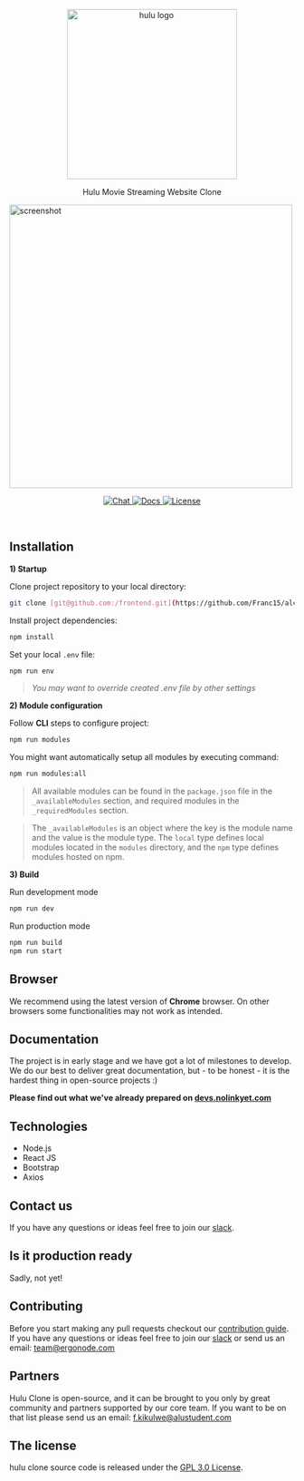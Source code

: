 <!--
How to do a release and publish modules:

1. Make sure you have publish access for all packages:
    - You must be in the developers team in the npm @ergonode organization
    - You must have publish access to all @ergonode modules
2. Create release branch from develop branch (release/v0.9.0).
3. Switch to release branch and edit everything you need for the release.
4. Run `npm run publish:all ${semver}` - semver is semantic version (1.0.0, major, minor, path, etc.)
5A. If everything works properly, all modules are published and CHANGELOG will be created
5B. If the publish fails half-way, things have gotten hairy. Now you need to
    go to npm to check which packages have been published and manually publish
    the ones that have not been published yet.
5. Edit CHANGELOG and other things and push changes to release branch.
4. Go to GitHub and merge release branch to master branch.
5. Go to GitHub and verify that the changelog is live.
6. Go to GitHub releases page and publish the release.
7. Merge master branch to develop branch.

 -->
<p align="center">
  <a href="https://hulu.com" rel="noopener noreferrer">
    <img width="300" src="https://upload.wikimedia.org/wikipedia/commons/0/03/Hulu_logo_%282014%29.svg" alt="hulu logo">
  </a>
</p>
<p align="center">Hulu Movie Streaming Website Clone</p>

<img width="500" src="/static/images/result.png" alt="screenshot">

<p align="center">
<!--   <a href="https://hulu.com">
    <img src="https://img.shields.io/github/v/release/ergonode/frontend?include_prereleases" alt="Version">

  </a> -->
<!--   <a href="https://hulu.com">
    <img src="https://img.shields.io/badge/version%20code-Vegas-00bc87.svg" alt="Code Version">
  </a> -->
  <a href="https://join.slack.com">
    <img src="https://img.shields.io/badge/chat-on%20slack-e51670.svg" alt="Chat">
  </a>
  <a href="https://devs.to/franc15">
    <img src="https://img.shields.io/badge/docs-read-ffc108.svg" alt="Docs">
  </a>
  <a href="https://github.com/ergonode/frontend/blob/master/LICENSE.txt">
    <img src="https://img.shields.io/github/license/franc15/frontend.svg" alt="License">
  </a>
<!--   <a href="https://lerna.js.org">
    <img src="https://img.shields.io/badge/maintained%20with-lerna-cc00ff.svg" alt="Lerna">
  </a> -->
</p>
<br>

## Installation

**1) Startup**

Clone project repository to your local directory:

```bash
git clone [git@github.com:/frontend.git](https://github.com/Franc15/alc-lab-hulu-clone.git)
```

Install project dependencies:

```bash
npm install
```

Set your local `.env` file:

```bash
npm run env
```
> *You may want to override created .env file by other settings*

**2) Module configuration**

Follow **CLI** steps to configure project:

```bash
npm run modules
```

You might want automatically setup all modules by executing command:
```bash
npm run modules:all
```
> All available modules can be found in the `package.json` file in the `_availableModules` section, and required modules in the `_requiredModules` section.

> The `_availableModules` is an object where the key is the module name and the value is the module type.
The `local` type defines local modules located in the `modules` directory, and the `npm` type defines modules hosted on npm.

**3) Build**

Run development mode

```bash
npm run dev
```

Run production mode

```bash
npm run build
npm run start
```

<!-- > *After you set up [backend application][backend] and generated default fixtures you may login into application with credentials `test@ergonode.com`, password: `abcd1234`* -->

<!-- **4) Docker**

Installation guide at [docker repository][docker] -->

## Browser

We recommend using the latest version of **Chrome** browser.
On other browsers some functionalities may not work as intended.

## Documentation

The project is in early stage and we have got a lot of milestones to develop.  We do our best to deliver great documentation, but - to be honest -  it is the hardest thing in open-source projects :)

**Please find out what we've already prepared on [devs.nolinkyet.com][docs]**

## Technologies

- Node.js
- React JS
- Bootstrap
- Axios

## Contact us

If you have any questions or ideas feel free to join our [slack][slack].

## Is it production ready

Sadly, not yet!
## Contributing

Before you start making any pull requests checkout our [contribution guide][contribut]. If you have any questions or ideas feel free to join our [slack][slack] or send us an email: team@ergonode.com

## Partners

Hulu Clone is open-source, and it can be brought to you only by great community and partners supported by our core team. If you want to be on that list please send us an email: f.kikulwe@alustudent.com

## The license

hulu clone source code is released under the [GPL 3.0 License][license].

[slack]: https://join.slack.com
[contribut]: https://devs.franc15.com/#/community/contribution
[license]: ./LICENSE.txt
[roadmap]: https://ergonode.com/features/#roadmap
[docs]: https://docs.google.com
[ddd]: https://en.wikipedia.org/wiki/Domain-driven_design
[cqrs]: https://en.wikipedia.org/wiki/Command%E2%80%93query_separation
[es]: https://dev.to/barryosull/event-sourcing-what-it-is-and-why-its-awesome
[backend]: https://github.com/Franc15/backend
[frontend]: https://github.com/Franc15/frontend
[docker]: https://github.com/Franc15/docker

